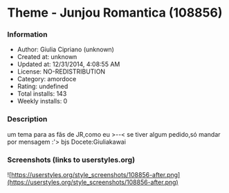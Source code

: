 # Theme - Junjou Romantica (108856)

### Information
- Author: Giulia Cipriano (unknown)
- Created at: unknown
- Updated at: 12/31/2014, 4:08:55 AM
- License: NO-REDISTRIBUTION
- Category: amordoce
- Rating: undefined
- Total installs: 143
- Weekly installs: 0


### Description
um tema para as fãs de JR,como eu >--<
se tiver algum pedido,só mandar por mensagem :'>
bjs
Docete:Giuliakawai


### Screenshots (links to userstyles.org)
![https://userstyles.org/style_screenshots/108856-after.png](https://userstyles.org/style_screenshots/108856-after.png)


